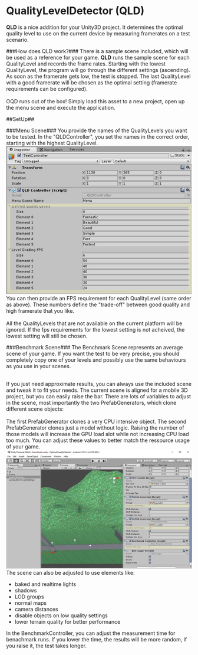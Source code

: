 # QualityLevelDetector (QLD)
<b>QLD</b> is a nice addition for your Unity3D project. It determines the optimal quality level to use on the current device by measuring framerates on a test scenario.

###How does QLD work?###
There is a sample scene included, which will be used as a reference for your game. <b>QLD</b> runs the sample scene for each QualityLevel and records the frame rates. Starting with the lowest QualityLevel, the program will go through the different settings (ascending). As soon as the framerate gets low, the test is stopped. The last QualityLevel with a good framerate will be chosen as the optimal setting (framerate requirements can be configured).<br/><br/>
OQD runs out of the box! Simply load this asset to a new project, open up the menu scene and execute the application.

##SetUp##

###Menu Scene###
You provide the names of the QualityLevels you want to be tested. In the "QLDController", you set the names in the correct order, starting with the highest QualityLevel.
![BenchmarkSceneImportantSettings](/HowToImages/ControllerSetup.PNG?raw=true) <br/>
You can then provide an FPS requirement for each QualityLevel (same order as above). These numbers define the "trade-off" between good quality and high framerate that you like.<br/><br/>
All the QualityLevels that are not available on the current platform will be ignored. If the fps requirements for the lowest setting is not acheived, the lowest setting will still be chosen.

###Benchmark Scene###
The Benchmark Scene represents an average scene of your game. If you want the test to be very precise, you should completely copy one of your levels and possibly use the same behaviours as you use in your scenes.<br/><br/>

If you just need approximate results, you can always use the included scene and tweak it to fit your needs. The current scene is aligned for a mobile 3D project, but you can easily raise the bar. There are lots of variables to adjust in the scene, most importantly the two PrefabGenerators, which clone different scene objects:<br/><br/>
The first PrefabGenerator clones a very CPU intensive object. The second PrefabGenerator clones just a model without logic. Raising the number of those models will increase the GPU load alot while not increasing CPU load too much. You can adjust these values to better match the ressource usage of your game.
![BenchmarkSceneImportantSettings](/HowToImages/BenchmarkSetup.PNG?raw=true) <br/>
The scene can also be adjusted to use elements like: 
- baked and realtime lights
- shadows
- LOD groups
- normal maps
- camera distances
- disable objects on low quality settings
- lower terrain quality for better performance

In the BenchmarkController, you can adjust the measurement time for benachmark runs. If you lower the time, the results will be more random, if you raise it, the test takes longer.

